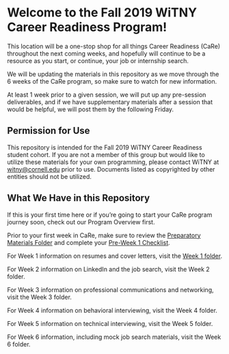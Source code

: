 # Welcome to the Fall 2019 WiTNY Career Readiness Program!

This location will be a one-stop shop for all things Career Readiness (CaRe) throughout the next coming weeks, and hopefully will continue to be a resource as you start, or continue, your job or internship search. 

We will be updating the materials in this repository as we move through the 6 weeks of the CaRe program, so make sure to watch for new information. 

At least 1 week prior to a given session, we will put up any pre-session deliverables, and if we have supplementary materials after a session that would be helpful, we will post them by the following Friday. 

## Permission for Use

This repository is intended for the Fall 2019 WiTNY Career Readiness student cohort. If you are not a member of this group but would like to utilize these materials for your own programming, please contact WiTNY at witny@cornell.edu prior to use. Documents listed as copyrighted by other entities should not be utilized. 

## What We Have in this Repository

If this is your first time here or if you’re going to start your CaRe program journey soon, check out our Program Overview first.

Prior to your first week in CaRe, make sure to review the [Preparatory Materials Folder](Fall-2019/Preparatory-Materials) and complete your [Pre-Week 1 Checklist](/Preparatory-Materials/Pre-Program-Checklist.md).

For Week 1 information on resumes and cover letters, visit the [Week 1 folder](Fall-2019/Week-1).

For Week 2 information on LinkedIn and the job search, visit the Week 2 folder. 

For Week 3 information on professional communications and networking, visit the Week 3 folder.

For Week 4 information on behavioral interviewing, visit the Week 4 folder.

For Week 5 information on technical interviewing, visit the Week 5 folder.

For Week 6 information, including mock job search materials, visit the Week 6 folder.
